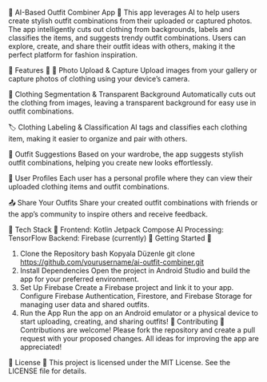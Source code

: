 🌟 AI-Based Outfit Combiner App 🌟
This app leverages AI to help users create stylish outfit combinations from their uploaded or captured photos. The app intelligently cuts out clothing from backgrounds, labels and classifies the items, and suggests trendy outfit combinations. Users can explore, create, and share their outfit ideas with others, making it the perfect platform for fashion inspiration.

🚀 Features 🚀
📸 Photo Upload & Capture
Upload images from your gallery or capture photos of clothing using your device’s camera.

🧥 Clothing Segmentation & Transparent Background
Automatically cuts out the clothing from images, leaving a transparent background for easy use in outfit combinations.

🏷️ Clothing Labeling & Classification
AI tags and classifies each clothing item, making it easier to organize and pair with others.

👗 Outfit Suggestions
Based on your wardrobe, the app suggests stylish outfit combinations, helping you create new looks effortlessly.

👤 User Profiles
Each user has a personal profile where they can view their uploaded clothing items and outfit combinations.

📤 Share Your Outfits
Share your created outfit combinations with friends or the app’s community to inspire others and receive feedback.

🔧 Tech Stack 🔧
Frontend: Kotlin Jetpack Compose
AI Processing: TensorFlow
Backend: Firebase (currently)
🏁 Getting Started 🏁
1. Clone the Repository
bash
Kopyala
Düzenle
git clone https://github.com/yourusername/ai-outfit-combiner.git
2. Install Dependencies
Open the project in Android Studio and build the app for your preferred environment.
3. Set Up Firebase
Create a Firebase project and link it to your app.
Configure Firebase Authentication, Firestore, and Firebase Storage for managing user data and shared outfits.
4. Run the App
Run the app on an Android emulator or a physical device to start uploading, creating, and sharing outfits!
🤝 Contributing 🤝
Contributions are welcome! Please fork the repository and create a pull request with your proposed changes. All ideas for improving the app are appreciated!

📜 License 📜
This project is licensed under the MIT License. See the LICENSE file for details.
